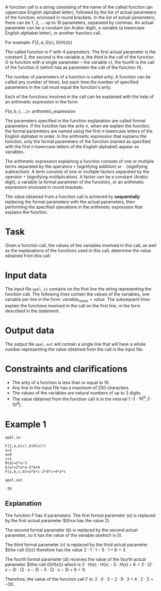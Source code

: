 A function call is a string consisting of the name of the called function (an uppercase English alphabet letter), followed by the list of actual parameters of the function, enclosed in round brackets. In the list of actual parameters, there can be $1$, $2$, $\dots$ up to $10$ parameters, separated by commas. An actual parameter can be a constant (an Arabic digit), a variable (a lowercase English alphabet letter), or another function call.

For example: $F(2,a,G(c),G(H(x)))$

The called function is $F$ with $4$ parameters. The first actual parameter is the constant $2$, the second is the variable $a$, the third is the call of the function $G$ (a function with a single parameter – the variable $c$), the fourth is the call of the function $G$ (which has as parameter the call of the function $H$).

The number of parameters of a function is called arity. A function can be called any number of times, but each time the number of specified parameters in the call must equal the function's arity.

Each of the functions involved in the call can be explained with the help of an arithmetic expression in the form:

$F(a,b,c,\dots) =$ arithmetic_expression

The parameters specified in the function explanation are called formal parameters. If the function has the arity $n$, when we explain the function, the formal parameters are named using the first $n$ lowercase letters of the English alphabet in order. In the arithmetic expression that explains the function, only the formal parameters of the function (named as specified with the first $n$ lowercase letters of the English alphabet) appear as variables.

The arithmetic expression explaining a function consists of one or multiple terms separated by the operators `+` (signifying addition) or `-` (signifying subtraction). A term consists of one or multiple factors separated by the operator `*` (signifying multiplication). A factor can be a constant (Arabic digit), a variable (a formal parameter of the function), or an arithmetic expression enclosed in round brackets.

The value obtained from a function call is achieved by **sequentially** replacing the formal parameters with the actual parameters, then performing the specified operations in the arithmetic expression that explains the function.

# Task

Given a function call, the values of the variables involved in this call, as well as the explanations of the functions used in this call, determine the value obtained from this call.

# Input data

The input file `apel.in` contains on the first line the string representing the function call. The following lines contain the values of the variables, one variable per line in the form: $variable_{name} = value$. The subsequent lines explain the functions involved in the call on the first line, in the form described in the statement.

# Output data

The output file `apel.out` will contain a single line that will have a whole number representing the value obtained from the call in the input file.

# Constraints and clarifications

* The arity of a function is less than or equal to $10$.
* Any line in the input file has a maximum of $250$ characters.
* The values of the variables are natural numbers of up to $3$ digits.
* The value obtained from the function call is in the interval $[-2 \cdot 10^9, 2 \cdot 10^9]$.

# Example 1

`apel.in`
```
F(2,a,G(c),G(H(x)))
x=3
a=0
c=1
H(a)=2*a-3
G(a)=2*a*a-5*a+6
F(a,b,c,d)=a*b*c-2*d*c+4*a*c
```

`apel.out`
```
-30
```

## Explanation

The function $F$ has $4$ parameters. The first formal parameter $(a)$ is replaced by the first actual parameter $(thus has the value $2)$.

The second formal parameter $(b)$ is replaced by the second actual parameter, so it has the value of the variable $a$(which is $0)$.

The third formal parameter $(c)$ is replaced by the third actual parameter $(the call $G(c))$ therefore has the value $2 \cdot 1 \cdot 1 - 5 \cdot 1 + 6 = 3$.

The fourth formal parameter $(d)$ receives the value of the fourth actual parameter $(the call $G(H(x)))$ which is $2 \cdot H(x) \cdot H(x) - 5 \cdot H(x) + 6 = 2 \cdot (2 \cdot x - 3) \cdot (2 \cdot x - 3) - 5 \cdot (2 \cdot x - 3) + 6 = 9$.

Therefore, the value of the function call $F$ is: $2 \cdot 0 \cdot 3 - 2 \cdot 9 \cdot 3 + 4 \cdot 2 \cdot 3 = -30$.